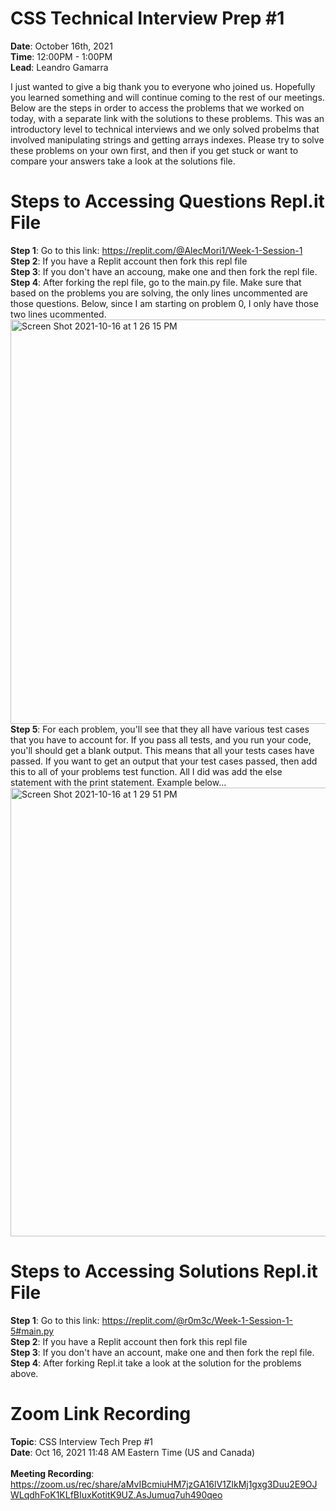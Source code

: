 # CSS Technical Interview Prep #1

<b>Date</b>: October 16th, 2021 <br>
<b>Time</b>: 12:00PM - 1:00PM <br>
<b>Lead</b>: Leandro Gamarra <br>

I just wanted to give a big thank you to everyone who joined us. Hopefully you learned something and will continue coming to the rest of our meetings. Below are the steps in order to access the problems that we worked on today, with a separate link with the solutions to these problems. This was an introductory level to technical interviews and we only solved probelms that involved manipulating strings and getting arrays indexes. Please try to solve these problems on your own first, and then if you get stuck or want to compare your answers take a look at the solutions file.

# Steps to Accessing Questions Repl.it File

<b>Step 1</b>: Go to this link: https://replit.com/@AlecMori1/Week-1-Session-1 <br>
<b>Step 2</b>: If you have a Replit account then fork this repl file <br>
<b>Step 3</b>: If you don't have an accoung, make one and then fork the repl file. <br>
<b>Step 4</b>: After forking the repl file, go to the main.py file. Make sure that based on the problems you are solving, the only lines uncommented are those questions. Below, since I am starting on problem 0, I only have those two lines ucommented. <br> 
<img width="647" alt="Screen Shot 2021-10-16 at 1 26 15 PM" src="https://user-images.githubusercontent.com/33881291/137596676-2078d795-371a-4eee-91ce-b74e687fa9c7.png"> <br>
<b>Step 5</b>: For each problem, you'll see that they all have various test cases that you have to account for. If you pass all tests, and you run your code, you'll should get a blank output. This means that all your tests cases have passed. If you want to get an output that your test cases passed, then add this to all of your problems test function. All I did was add the else statement with the print statement. Example below... <br>
<img width="718" alt="Screen Shot 2021-10-16 at 1 29 51 PM" src="https://user-images.githubusercontent.com/33881291/137596782-2bb0382d-5887-40f7-899e-6e666ca2c10c.png">

# Steps to Accessing Solutions Repl.it File

<b>Step 1</b>: Go to this link: https://replit.com/@r0m3c/Week-1-Session-1-5#main.py <br>
<b>Step 2</b>: If you have a Replit account then fork this repl file <br>
<b>Step 3</b>: If you don't have an account, make one and then fork the repl file. <br>
<b>Step 4</b>: After forking Repl.it take a look at the solution for the problems above.

# Zoom Link Recording
<b>Topic</b>: CSS Interview Tech Prep #1 <br>
<b>Date</b>: Oct 16, 2021 11:48 AM Eastern Time (US and Canada) <br>
<br>
<b>Meeting Recording</b>:
https://zoom.us/rec/share/aMvIBcmiuHM7jzGA16lV1ZlkMj1gxg3Duu2E9OJWLqdhFoK1KLfBIuxKotitK9UZ.AsJumuq7uh490qeo


